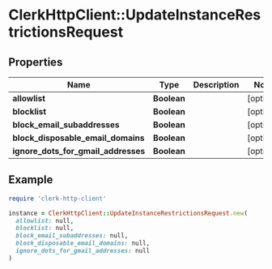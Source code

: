 # ClerkHttpClient::UpdateInstanceRestrictionsRequest

## Properties

| Name | Type | Description | Notes |
| ---- | ---- | ----------- | ----- |
| **allowlist** | **Boolean** |  | [optional] |
| **blocklist** | **Boolean** |  | [optional] |
| **block_email_subaddresses** | **Boolean** |  | [optional] |
| **block_disposable_email_domains** | **Boolean** |  | [optional] |
| **ignore_dots_for_gmail_addresses** | **Boolean** |  | [optional] |

## Example

```ruby
require 'clerk-http-client'

instance = ClerkHttpClient::UpdateInstanceRestrictionsRequest.new(
  allowlist: null,
  blocklist: null,
  block_email_subaddresses: null,
  block_disposable_email_domains: null,
  ignore_dots_for_gmail_addresses: null
)
```

